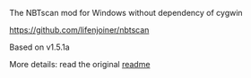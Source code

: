 The NBTscan mod for Windows without dependency of cygwin

https://github.com/lifenjoiner/nbtscan

Based on v1.5.1a

More details: read the original [readme](README)
